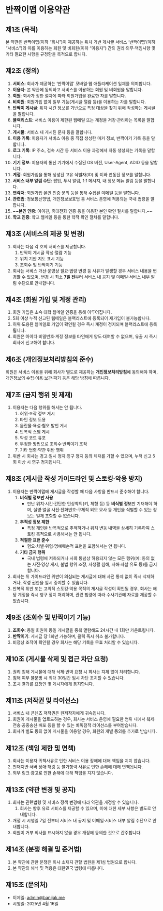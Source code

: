 # **반짝이맵 이용약관**

## 제1조 (목적)

본 약관은 반짝이맵(이하 “회사”)이 제공하는 위치 기반 게시글 서비스 ‘반짝이맵’(이하 “서비스”)와 이를 이용하는 회원 및 비회원(이하 “이용자”) 간의 권리·의무·책임사항 및 기타 필요한 사항을 규정함을 목적으로 합니다.

## 제2조 (정의)

1. **서비스**: 회사가 제공하는 ‘반짝이맵’ 모바일·웹 애플리케이션 일체를 의미합니다.
2. **이용자**: 본 약관에 동의하고 서비스를 이용하는 회원 및 비회원을 말합니다.
3. **회원**: 회사가 정한 절차에 따라 회원가입을 완료한 자를 말합니다.
4. **비회원**: 회원가입 없이 일부 기능(게시글 열람 등)을 이용하는 자를 말합니다.
5. **반짝이 게시글**: 위치·시간 정보를 기반으로 특정 대상을 찾기 위해 작성하는 게시글을 말합니다.
6. **블랙리스트**: 서비스 이용이 제한된 웹메일 또는 계정을 저장·관리하는 목록을 말합니다.
7. **게시물**: 서비스 내 게시된 문자 등을 말합니다.
8. **이용 기록**: 이용자가 서비스 이용 중 직접 생성한 마커 정보, 반짝이기 기록 등을 말합니다.
9. **로그 기록**: IP 주소, 접속 시간 등 서비스 이용 과정에서 자동 생성되는 기록을 말합니다.
10. **기기 정보**: 이용자의 통신 기기에서 수집된 OS 버전, User‑Agent, ADID 등을 말합니다.
11. **계정**: 회원가입을 통해 생성된 고유 식별자(ID) 및 이와 연동된 정보를 말합니다.
12. **서비스 내부 알림 수단**: 팝업, 푸시 알림, 1:1 메시지, 내 정보 메뉴 알림 등을 말합니다.
13. **연락처**: 회원가입·본인 인증·문의 등을 통해 수집된 이메일 등을 말합니다.
14. **관련법**: 정보통신망법, 개인정보보호법 등 서비스 운영에 적용되는 국내 법령을 말합니다.
15. **~~본인 인증**: 아이핀, 휴대전화 인증 등을 이용한 본인 확인 절차를 말합니다.~~
16. **학교 인증**: 학교 웹메일 등을 통한 학적 확인 절차를 말합니다.

## 제3조 (서비스의 제공 및 변경)

1. 회사는 다음 각 호의 서비스를 제공합니다.
    1. 반짝이 게시글 작성·열람 기능
    2. 위치 기반 지도 표시 기능
    3. 조회수 및 반짝이기 기능
2. 회사는 서비스 개선·운영상 필요·법령 변경 등 사유가 발생할 경우 서비스 내용을 변경할 수 있으며, 변경 시 최소 **7일 전**부터 서비스 내 공지 및 이메일·서비스 내부 알림 수단으로 안내합니다.

## 제4조 (회원 가입 및 계정 관리)

1. 회원 가입은 소속 대학 웹메일 인증을 통해 이루어집니다.
2. 5회 이상 누적 신고된 웹메일은 블랙리스트에 등록되어 재가입이 불가능합니다.
3. 허위·도용된 웹메일로 가입이 확인될 경우 즉시 계정이 정지되며 블랙리스트에 등록됩니다.
4. 회원은 아이디·비밀번호·계정 정보를 타인에게 양도·대여할 수 없으며, 유출 시 즉시 회사에 신고해야 합니다.

## 제6조 (개인정보처리방침의 준수)

회원은 서비스 이용을 위해 회사가 별도로 제공하는 **개인정보처리방침**에 동의해야 하며, 개인정보의 수집·이용·보관·파기 등은 해당 방침에 따릅니다.

## 제7조 (금지 행위 및 제재)

1. 이용자는 다음 행위를 해서는 안 됩니다.
    1. 허위·조작 정보 게시
    2. 타인 정보 도용
    3. 음란물·욕설·혐오 발언 게시
    4. 반복적 스팸 게시
    5. 악성 코드 유포
    6. 부정한 방법으로 조회수·반짝이기 조작
    7. 기타 법령·약관 위반 행위
2. 위반 시 회사는 경고·일시 정지·영구 정지 등의 제재를 가할 수 있으며, 누적 신고 5회 이상 시 영구 정지됩니다.

## 제8조 (게시글 작성 가이드라인 및 스토킹·악용 방지)

1. 이용자는 반짝이맵에 게시글을 작성할 때 다음 사항을 반드시 준수해야 합니다.
    1. **비식별 정보만 사용**
        - 만난 위치·시간·간단한 인상착의(키, 체형 등) 등 **비식별 정보**만 기재해야 하며, 실명·얼굴 사진·전화번호·구체적 외모 묘사 등 개인을 식별할 수 있는 정보는 일체 포함할 수 없습니다.
    2. **추적성 정보 제한**
        - 특정 개인을 반복적으로 추적하거나 위치 변동 내역을 상세히 기록하여 스토킹 목적으로 사용해서는 안 됩니다.
    3. **적절한 표현 준수**
        - 혐오·차별·위협·명예훼손적 표현을 포함해서는 안 됩니다.
    4. **기타 금지 행위**
        - 국내 법령에 저촉되거나 사회 통념상 허용되지 않는 모든 행위(예: 동의 없는 사진·영상 게시, 불법 행위 조장, 사생활 침해, 자해·자살 유도 등)를 금지합니다.
2. 회사는 위 가이드라인 위반이 의심되는 게시글에 대해 사전 통지 없이 즉시 삭제하거나, 작성 권한을 일시 중지할 수 있습니다.
3. 반복적 위반 또는 고의적 스토킹·악용 목적의 게시글 작성이 확인될 경우, 회사는 해당 계정을 즉시 영구 정지 처리하며, 관련 법령에 따라 수사기관에 자료를 제공할 수 있습니다.

## 제9조 (조회수 및 반짝이기 기능)

1. **조회수**: 동일 회원이 동일 게시글을 중복 열람해도 24시간 내 1회만 카운트됩니다.
2. **반짝이기**: 게시글 당 1회만 가능하며, 클릭 즉시 취소 불가합니다.
3. 비정상 조작이 확인될 경우 회사는 해당 기록을 무효 처리할 수 있습니다.

## 제10조 (게시물 삭제 및 접근 차단 요청)

1. 권리 침해 게시물에 대해 삭제·반박 요청 시 회사는 지체 없이 처리합니다.
2. 침해 여부 불분명 시 최대 30일간 임시 차단 조치할 수 있습니다.
3. 조치 결과를 요청인 및 게시자에게 통지합니다.

## 제11조 (저작권 및 라이선스)

1. 서비스 내 콘텐츠 저작권은 원저작자에게 귀속됩니다.
2. 회원이 게시물을 업로드하는 경우, 회사는 서비스 운영에 필요한 범위 내에서 복제·전송·공중송신·배포 등을 할 수 있는 비독점적 라이선스를 부여받습니다.
3. 회사가 별도 동의 없이 게시물을 이용할 경우, 회원의 개별 동의를 추가로 받습니다.

## 제12조 (책임 제한 및 면책)

1. 회사는 이용자 귀책사유로 인한 서비스 이용 장애에 대해 책임을 지지 않습니다.
2. 천재지변·서버 장애·해킹 등 불가항력 사유로 인한 손해에 대해 면책됩니다.
3. 외부 링크·광고로 인한 손해에 대해 책임을 지지 않습니다.

## 제13조 (약관 변경 및 공지)

1. 회사는 관련법령 및 서비스 정책 변경에 따라 약관을 개정할 수 있습니다.
    1. 회사는 향후 유료 서비스를 제공할 수 있으며, 이에 대한 세부 사항은 별도로 안내합니다.
2. 개정 시 시행일 7일 전부터 서비스 내 공지 및 이메일·서비스 내부 알림 수단으로 안내합니다.
3. 회원이 거부 의사를 표시하지 않을 경우 개정에 동의한 것으로 간주합니다.

## 제14조 (분쟁 해결 및 준거법)

1. 본 약관에 관한 분쟁은 회사 소재지 관할 법원을 제1심 법원으로 합니다.
2. 본 약관의 해석 및 적용은 대한민국 법령에 따릅니다.

## 제15조 (문의처)

- 이메일: [admin@banjjak.me](mailto:admin@banjjak.me)
- 시행일: 2025년 4월 16일
